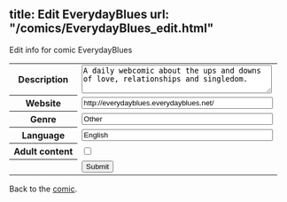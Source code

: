 title: Edit EverydayBlues
url: "/comics/EverydayBlues_edit.html"
---
Edit info for comic EverydayBlues

<form name="comic" action="http://gaepostmail.appspot.com/comic/" method="post">
<table class="comicinfo">
<tr>
<th>Description</th><td><textarea name="description" cols="40" rows="3">A daily webcomic about the ups and downs of love, relationships and singledom.</textarea></td>
</tr>
<tr>
<th>Website</th><td><input type="text" name="url" value="http://everydayblues.everydayblues.net/" size="40"/></td>
</tr>
<tr>
<th>Genre</th><td><input type="text" name="genre" value="Other" size="40"/></td>
</tr>
<tr>
<th>Language</th><td><input type="text" name="language" value="English" size="40"/></td>
</tr>
<tr>
<th>Adult content</th><td><input type="checkbox" name="adult" value="adult" /></td>
</tr>
<tr>
<th></th><td>
<input type="hidden" name="comic" value="EverydayBlues" />
<input type="submit" name="submit" value="Submit" />
</td>
</tr>
</table>
</form>

Back to the [comic](EverydayBlues.html).
